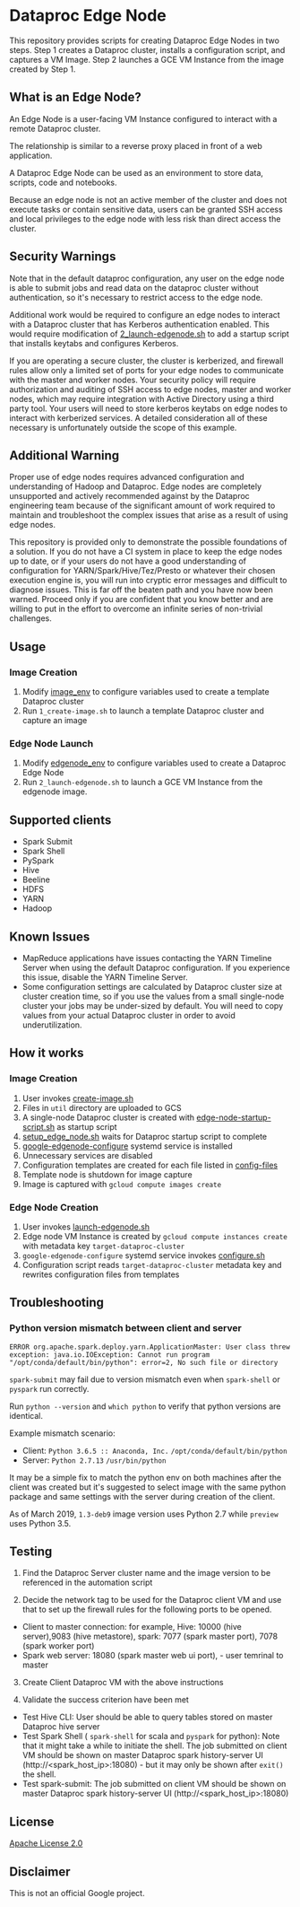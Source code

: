 # Dataproc Edge Node

This repository provides scripts for creating Dataproc Edge Nodes in two steps.
Step 1 creates a Dataproc cluster, installs a configuration script, and captures a VM Image.
Step 2 launches a GCE VM Instance from the image created by Step 1.


## What is an Edge Node?

An Edge Node is a user-facing VM Instance configured to interact with a remote Dataproc cluster.

The relationship is similar to a reverse proxy placed in front of a web application.

A Dataproc Edge Node can be used as an environment to store data, scripts, code and notebooks.

Because an edge node is not an active member of the cluster and does not execute tasks or contain sensitive data, users can be granted SSH access and local privileges to the edge node with less risk than direct access the cluster.


## Security Warnings

Note that in the default dataproc configuration, any user on the edge node is able to submit jobs and read data on the dataproc cluster without authentication, so it's necessary to restrict access to the edge node.

Additional work would be required to configure an edge nodes to interact with a Dataproc cluster that has Kerberos authentication enabled. This would require modification of [2_launch-edgenode.sh](2_launch-edgenode.sh) to add a startup script that installs keytabs and configures Kerberos.

If you are operating a secure cluster, the cluster is kerberized, and firewall rules allow only a limited set of ports for your edge nodes to communicate with the master and worker nodes. Your security policy will require authorization and auditing of SSH access to edge nodes, master and worker nodes, which may require integration with Active Directory using a third party tool. Your users will need to store kerberos keytabs on edge nodes to interact with kerberized services. A detailed consideration all of these necessary is unfortunately outside the scope of this example.


## Additional Warning

Proper use of edge nodes requires advanced configuration and understanding of Hadoop and Dataproc. Edge nodes are completely unsupported and actively recommended against by the Dataproc engineering team because of the significant amount of work required to maintain and troubleshoot the complex issues that arise as a result of using edge nodes.

This repository is provided only to demonstrate the possible foundations of a solution. If you do not have a CI system in place to keep the edge nodes up to date, or if your users do not have a good understanding of configuration for YARN/Spark/Hive/Tez/Presto or whatever their chosen execution engine is, you will run into cryptic error messages and difficult to diagnose issues. This is far off the beaten path and you have now been warned. Proceed only if you are confident that you know better and are willing to put in the effort to overcome an infinite series of non-trivial challenges.


## Usage

### Image Creation

1. Modify [image_env](image_env) to configure variables used to create a template Dataproc cluster
2. Run `1_create-image.sh` to launch a template Dataproc cluster and capture an image

### Edge Node Launch

1. Modify [edgenode_env](edgenode_env) to configure variables used to create a Dataproc Edge
Node
2. Run `2_launch-edgenode.sh` to launch a GCE VM Instance from the edgenode image.


## Supported clients

* Spark Submit
* Spark Shell
* PySpark
* Hive
* Beeline
* HDFS
* YARN
* Hadoop


## Known Issues

* MapReduce applications have issues contacting the YARN Timeline Server when using the default Dataproc configuration. If you experience this issue, disable the YARN Timeline Server.
* Some configuration settings are calculated by Dataproc cluster size at cluster creation time, so if you use the values from a small single-node cluster your jobs may be under-sized by default. You will need to copy values from your actual Dataproc cluster in order to avoid underutilization.


## How it works

### Image Creation

1. User invokes [create-image.sh](create-image.sh)
2. Files in `util` directory are uploaded to GCS
3. A single-node Dataproc cluster is created with [edge-node-startup-script.sh](util/edge-node-startup-script.sh) as startup script
4. [setup_edge_node.sh](util/setup_edge_node.sh) waits for Dataproc startup script to complete
5. [google-edgenode-configure](util/google-edgenode-configure.service) systemd service is installed
6. Unnecessary services are disabled
7. Configuration templates are created for each file listed in [config-files](util/config-files)
8. Template node is shutdown for image capture
9. Image is captured with `gcloud compute images create`

### Edge Node Creation

1. User invokes [launch-edgenode.sh](launch-edgenode.sh)
2. Edge node VM Instance is created by `gcloud compute instances create` with metadata key `target-dataproc-cluster`
3. `google-edgenode-configure` systemd service invokes [configure.sh](util/configure.sh)
4. Configuration script reads `target-dataproc-cluster` metadata key and rewrites configuration files from templates


## Troubleshooting

### Python version mismatch between client and server

```
ERROR org.apache.spark.deploy.yarn.ApplicationMaster: User class threw exception: java.io.IOException: Cannot run program "/opt/conda/default/bin/python": error=2, No such file or directory
```

`spark-submit` may fail due to version mismatch even when `spark-shell` or `pyspark` run correctly.

Run `python --version` and `which python` to verify that python versions are identical.

Example mismatch scenario:
- Client: `Python 3.6.5 :: Anaconda, Inc.` `/opt/conda/default/bin/python`
- Server: `Python 2.7.13` `/usr/bin/python`

It may be a simple fix to match the python env on both machines after the client was created but it's suggested to select image with the same python package and same settings with the server during creation of the client.

As of March 2019, `1.3-deb9` image version uses Python 2.7 while `preview` uses Python 3.5.


## Testing

1. Find the Dataproc Server cluster name and the image version to be referenced in the automation script

2. Decide the network tag to be used for the Dataproc client VM and use that to set up the firewall rules for the following ports to be opened.
- Client to master connection: for example, Hive: 10000 (hive server),9083 (hive metastore), spark: 7077 (spark master port), 7078 (spark worker port)
- Spark web server: 18080 (spark master web ui port), - user temrinal to master

3. Create Client Dataproc VM with the above instructions

4. Validate the success criterion have been met
- Test Hive CLI: User should be able to query tables stored on master Dataproc hive server
- Test Spark Shell ( `spark-shell` for scala and `pyspark` for python): Note that it might take a while to initiate the shell. The job submitted on client VM should be shown on master Dataproc spark history-server UI (http://<spark_host_ip>:18080) - but it may only be shown after `exit()` the shell.
- Test spark-submit: The job submitted on client VM should be shown on master Dataproc spark history-server UI (http://<spark_host_ip>:18080)


## License

[Apache License 2.0](LICENSE)


## Disclaimer

This is not an official Google project.
